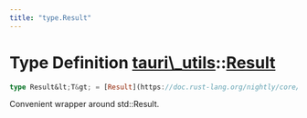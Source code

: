 ```yaml
---
title: "type.Result"
---
```


Type Definition [tauri\\\_utils](/api/rust/tauri\_utils/index.html)::[Result](/api/rust/tauri\_utils/)
======================================================================================================

```rust
type Result&lt;T&gt; = [Result](https://doc.rust-lang.org/nightly/core/result/enum.Result.html "enum core::result::Result")&lt;T, [Error](/api/rust/tauri\_utils/../tauri\_utils/struct.Error.html "struct tauri\_utils::Error")\&gt;;
```

Convenient wrapper around <span>std::Result</span>.
      